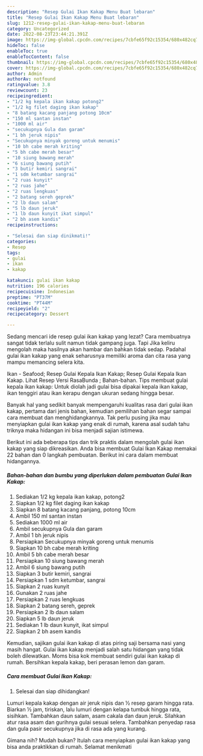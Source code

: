 ```yaml
---
description: "Resep Gulai Ikan Kakap Menu Buat lebaran"
title: "Resep Gulai Ikan Kakap Menu Buat lebaran"
slug: 1212-resep-gulai-ikan-kakap-menu-buat-lebaran
category: Uncategorized
date: 2022-08-23T23:44:21.391Z
image: https://img-global.cpcdn.com/recipes/7cbfe65f92c15354/680x482cq70/gulai-ikan-kakap-foto-resep-utama.jpg
hideToc: false
enableToc: true
enableTocContent: false
thumbnail: https://img-global.cpcdn.com/recipes/7cbfe65f92c15354/680x482cq70/gulai-ikan-kakap-foto-resep-utama.jpg
cover: https://img-global.cpcdn.com/recipes/7cbfe65f92c15354/680x482cq70/gulai-ikan-kakap-foto-resep-utama.jpg
author: Admin
authorAv: notfound
ratingvalue: 3.8
reviewcount: 23
recipeingredient:
- "1/2 kg kepala ikan kakap potong2"
- "1/2 kg filet daging ikan kakap"
- "8 batang kacang panjang potong 10cm"
- "150 ml santan instan"
- "1000 ml air"
- "secukupnya Gula dan garam"
- "1 bh jeruk nipis"
- "Secukupnya minyak goreng untuk menumis"
- "10 bh cabe merah kriting"
- "5 bh cabe merah besar"
- "10 siung bawang merah"
- "6 siung bawang putih"
- "3 butir kemiri sangrai"
- "1 sdm ketumbar sangrai"
- "2 ruas kunyit"
- "2 ruas jahe"
- "2 ruas lengkuas"
- "2 batang sereh geprek"
- "2 lb daun salam"
- "5 lb daun jeruk"
- "1 lb daun kunyit ikat simpul"
- "2 bh asem kandis"
recipeinstructions:

- "Selesai dan siap dinikmati!"
categories:
- Resep
tags:
- gulai
- ikan
- kakap

katakunci: gulai ikan kakap 
nutrition: 196 calories
recipecuisine: Indonesian
preptime: "PT37M"
cooktime: "PT44M"
recipeyield: "2"
recipecategory: Dessert

---
```



Sedang mencari ide resep gulai ikan kakap yang lezat? Cara membuatnya sangat tidak terlalu sulit namun tidak gampang juga. Tapi Jika keliru mengolah maka hasilnya akan hambar dan bahkan tidak sedap. Padahal gulai ikan kakap yang enak seharusnya memiliki aroma dan cita rasa yang mampu memancing selera kita.


Ikan - Seafood; Resep Gulai Kepala Ikan Kakap; Resep Gulai Kepala Ikan Kakap. Lihat Resep Versi RasaBunda ; Bahan-bahan. Tips membuat gulai kepala ikan kakap: Untuk diolah jadi gulai bisa dipakai kepala ikan kakap, ikan tenggiri atau ikan kerapu dengan ukuran sedang hingga besar.

Banyak hal yang sedikit banyak mempengaruhi kualitas rasa dari gulai ikan kakap, pertama dari jenis bahan, kemudian pemilihan bahan segar sampai cara membuat dan menghidangkannya. Tak perlu pusing jika mau menyiapkan gulai ikan kakap yang enak di rumah, karena asal sudah tahu triknya maka hidangan ini bisa menjadi sajian istimewa.


Berikut ini ada beberapa tips dan trik praktis dalam mengolah gulai ikan kakap yang siap dikreasikan. Anda bisa membuat Gulai Ikan Kakap memakai 22 bahan dan 0 langkah pembuatan. Berikut ini cara dalam membuat hidangannya.

<!--inarticleads1-->

##### Bahan-bahan dan bumbu yang diperlukan dalam pembuatan Gulai Ikan Kakap:

1. Sediakan 1/2 kg kepala ikan kakap, potong2
1. Siapkan 1/2 kg filet daging ikan kakap
1. Siapkan 8 batang kacang panjang, potong 10cm
1. Ambil 150 ml santan instan
1. Sediakan 1000 ml air
1. Ambil secukupnya Gula dan garam
1. Ambil 1 bh jeruk nipis
1. Persiapkan Secukupnya minyak goreng untuk menumis
1. Siapkan 10 bh cabe merah kriting
1. Ambil 5 bh cabe merah besar
1. Persiapkan 10 siung bawang merah
1. Ambil 6 siung bawang putih
1. Siapkan 3 butir kemiri, sangrai
1. Persiapkan 1 sdm ketumbar, sangrai
1. Siapkan 2 ruas kunyit
1. Gunakan 2 ruas jahe
1. Persiapkan 2 ruas lengkuas
1. Siapkan 2 batang sereh, geprek
1. Persiapkan 2 lb daun salam
1. Siapkan 5 lb daun jeruk
1. Sediakan 1 lb daun kunyit, ikat simpul
1. Siapkan 2 bh asem kandis


Kemudian, sajikan gulai ikan kakap di atas piring saji bersama nasi yang masih hangat. Gulai ikan kakap menjadi salah satu hidangan yang tidak boleh dilewatkan. Moms bisa kok membuat sendiri gulai ikan kakap di rumah. Bersihkan kepala kakap, beri perasan lemon dan garam. 

<!--inarticleads2-->

##### Cara membuat Gulai Ikan Kakap:


1. Selesai dan siap dihidangkan!

Lumuri kepala kakap dengan air jeruk nipis dan ½ resep garam hingga rata. Biarkan ½ jam, tiriskan, lalu lumuri dengan kelapa tumbuk hingga rata, sisihkan. Tambahkan daun salam, asam cakala dan daun jeruk. Silahkan atur rasa asam dan gurihnya gulai sesuai selera. Tambahkan penyedap rasa dan gula pasir secukupnya jika di rasa ada yang kurang. 

Gimana nih? Mudah bukan? Itulah cara menyiapkan gulai ikan kakap yang bisa anda praktikkan di rumah. Selamat menikmati
